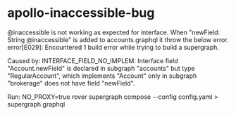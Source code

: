 # apollo-inaccessible-bug

@inaccessible is not working as expected for interface.
When "newField: String @inaccessible" is added to accounts.graphql it throw the below error.
error[E029]: Encountered 1 build error while trying to build a supergraph.

Caused by:
    INTERFACE_FIELD_NO_IMPLEM: Interface field "Account.newField" is declared in subgraph "accounts" but type "RegularAccount", which implements "Account" only in subgraph "brokerage" does not have field "newField".

Run: NO_PROXY=true rover supergraph compose --config config.yaml > supergraph.graphql
